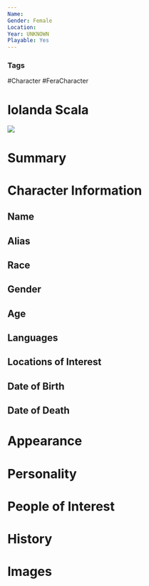 ```yaml
---
Name: 
Gender: Female
Location: 
Year: UNKNOWN
Playable: Yes
---
```


### Tags
#Character #FeraCharacter 

# Iolanda Scala

![](EXdwAVQXkAANyQx.jpg)

# Summary


# Character Information

## Name

## Alias

## Race

## Gender

## Age

## Languages

## Locations of Interest

## Date of Birth

## Date of Death

# Appearance

# Personality

# People of Interest

# History

# Images
